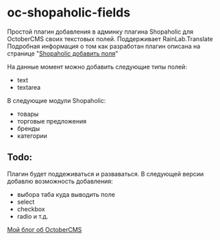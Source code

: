 # oc-shopaholic-fields
Простой плагин добавления в админку плагина Shopaholic для OctoberCMS своих текстовых полей. 
Поддерживает RainLab.Translate
Подробная информация о том как разработан плагин описана на странице "[Shopaholic добавить поля](https://site21.ru/blog/shopaholic-add-fields)"

На данные момент можно добавить следующие типы полей:
- text
- textarea

В следующие модули Shopaholic:
- товары
- торговые предложения
- бренды
- категории

## Todo:
Плагин будет поддеживаться и разваваться.
В следующей версии добавлю возможность добавления:
- выбора таба куда выводить поле
- select
- checkbox
- radio и т.д.



[Мой блог об OctoberCMS](https://site21.ru/blog/tag/octobercms)
